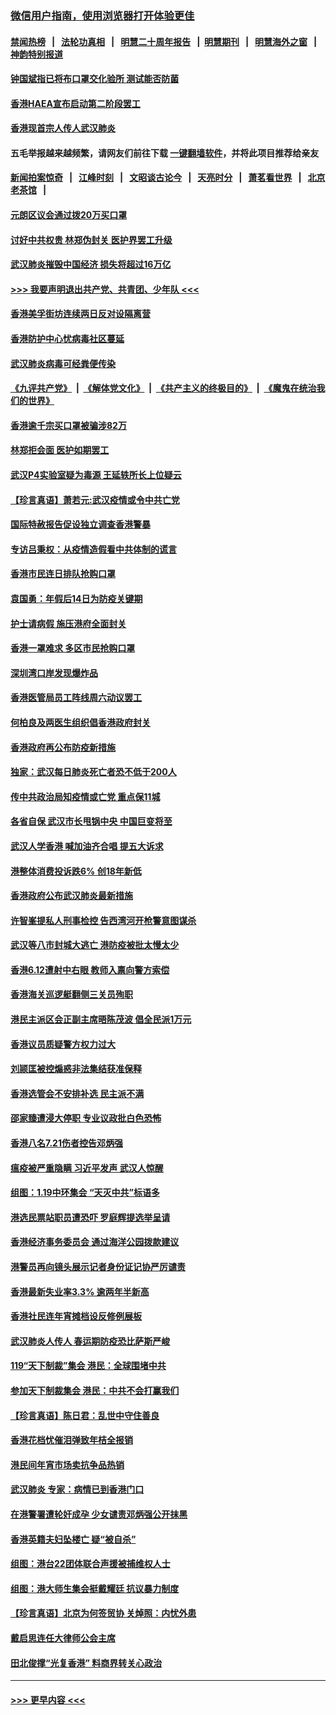 ### [微信用户指南，使用浏览器打开体验更佳](https://github.com/gfw-breaker/banned-news1/blob/master/indexes/wechat-guide.md?t=0)
#### [禁闻热榜](热点新闻.md?t=0)  &nbsp;&nbsp;|&nbsp;&nbsp; [法轮功真相](https://github.com/gfw-breaker/truth/blob/master/README.md?t=0) &nbsp;&nbsp;|&nbsp;&nbsp; [明慧二十周年报告](https://github.com/gfw-breaker/mh-reports/blob/master/README.md?t=0) &nbsp;&nbsp;|&nbsp;&nbsp;[明慧期刊](https://github.com/gfw-breaker/mh-qikan) &nbsp;&nbsp;|&nbsp;&nbsp; [明慧海外之窗](https://github.com/gfw-breaker/mh-news/blob/master/README.md?t=0) &nbsp;&nbsp;|&nbsp;&nbsp; [神韵特别报道](https://github.com/gfw-breaker/mh-news/blob/master/shenyun.md?t=0)
#### [钟国斌指已将布口罩交化验所 测试能否防菌](../pages/nsc415/n11842783.md?t=02050011) 
#### [香港HAEA宣布启动第二阶段罢工](../pages/nsc415/n11842723.md?t=02050011) 
#### [香港现首宗人传人武汉肺炎](../pages/nsc415/n11842766.md?t=02050011) 
#### 五毛举报越来越频繁，请网友们前往下载 [一键翻墙软件](https://github.com/gfw-breaker/ssr-accounts)，并将此项目推荐给亲友
#### [新闻拍案惊奇](https://github.com/gfw-breaker/banned-news1/blob/master/pages/link4.md) &nbsp;&nbsp;|&nbsp;&nbsp; [江峰时刻](https://github.com/gfw-breaker/banned-news1/blob/master/pages/link4.md) &nbsp;&nbsp;|&nbsp;&nbsp; [文昭谈古论今](https://github.com/gfw-breaker/banned-news1/blob/master/pages/link4.md) &nbsp;&nbsp;|&nbsp;&nbsp; [天亮时分](https://github.com/gfw-breaker/banned-news1/blob/master/pages/link4.md) &nbsp;&nbsp;|&nbsp;&nbsp; [萧茗看世界](https://github.com/gfw-breaker/banned-news1/blob/master/pages/link4.md) &nbsp;&nbsp;|&nbsp;&nbsp; [北京老茶馆](https://github.com/gfw-breaker/banned-news1/blob/master/pages/link4.md) &nbsp;&nbsp;|&nbsp;&nbsp; 
#### [元朗区议会通过拨20万买口罩](../pages/nsc415/n11842754.md?t=02050011) 
#### [讨好中共权贵 林郑伪封关 医护界罢工升级](../pages/nsc415/n11842359.md?t=02050011) 
#### [武汉肺炎摧毁中国经济 损失将超过16万亿](../pages/nsc415/n11839723.md?t=02050011) 
#### [>>> 我要声明退出共产党、共青团、少年队 <<<](https://github.com/begood0513/goodnews/blob/master/quit/letter.md) 
#### [香港美孚街坊连续两日反对设隔离营](../pages/nsc415/n11839962.md?t=02050011) 
#### [香港防护中心忧病毒社区蔓延](../pages/nsc415/n11839933.md?t=02050011) 
#### [武汉肺炎病毒可经粪便传染](../pages/nsc415/n11839939.md?t=02050011) 
#### [《九评共产党》](https://github.com/begood0513/9ping.md/blob/master/README.md) &nbsp;|&nbsp; [《解体党文化》](../../../../jtdwh.md/blob/master/README.md)  &nbsp;|&nbsp; [《共产主义的终极目的》](../../../../gczydzjmd.md/blob/master/README.md) &nbsp;|&nbsp; [《魔鬼在统治我们的世界》](../../../../mgztzwmdsj.md/blob/master/README.md) 
#### [香港逾千宗买口罩被骗涉82万](../pages/nsc415/n11839914.md?t=02050011) 
#### [林郑拒会面 医护如期罢工](../pages/nsc415/n11839892.md?t=02050011) 
#### [武汉P4实验室疑为毒源 王延轶所长上位疑云](../pages/nsc415/n11835543.md?t=02050011) 
#### [【珍言真语】萧若元:武汉疫情或令中共亡党](../pages/nsc415/n11829394.md?t=02050011) 
#### [国际特赦报告促设独立调查香港警暴](../pages/nsc415/n11833845.md?t=02050011) 
#### [专访吕秉权：从疫情造假看中共体制的谎言](../pages/nsc415/n11833813.md?t=02050011) 
#### [香港市民连日排队抢购口罩](../pages/nsc415/n11833794.md?t=02050011) 
#### [袁国勇：年假后14日为防疫关键期](../pages/nsc415/n11831088.md?t=02050011) 
#### [护士请病假 施压港府全面封关](../pages/nsc415/n11831030.md?t=02050011) 
#### [香港一罩难求 多区市民抢购口罩](../pages/nsc415/n11831002.md?t=02050011) 
#### [深圳湾口岸发现爆炸品](../pages/nsc415/n11828802.md?t=02050011) 
#### [香港医管局员工阵线周六动议罢工](../pages/nsc415/n11828762.md?t=02050011) 
#### [何柏良及两医生组织倡香港政府封关](../pages/nsc415/n11828749.md?t=02050011) 
#### [香港政府再公布防疫新措施](../pages/nsc415/n11828716.md?t=02050011) 
#### [独家：武汉每日肺炎死亡者恐不低于200人](../pages/nsc415/n11828240.md?t=02050011) 
#### [传中共政治局知疫情或亡党 重点保11城](../pages/nsc415/n11828145.md?t=02050011) 
#### [各省自保 武汉市长甩锅中央 中国巨变将至](../pages/nsc415/n11828021.md?t=02050011) 
#### [武汉人学香港 喊加油齐合唱 提五大诉求](../pages/nsc415/n11827046.md?t=02050011) 
#### [港整体消费投诉跌6% 创18年新低](../pages/nsc415/n11817280.md?t=02050011) 
#### [香港政府公布武汉肺炎最新措施](../pages/nsc415/n11817152.md?t=02050011) 
#### [许智峯提私人刑事检控 告西湾河开枪警意图谋杀](../pages/nsc415/n11817132.md?t=02050011) 
#### [武汉等八市封城大逃亡 港防疫被批太慢太少](../pages/nsc415/n11817058.md?t=02050011) 
#### [香港6.12遭射中右眼 教师入禀向警方索偿](../pages/nsc415/n11814678.md?t=02050011) 
#### [香港海关巡逻艇翻侧三关员殉职](../pages/nsc415/n11814604.md?t=02050011) 
#### [港民主派区会正副主席晤陈茂波 倡全民派1万元](../pages/nsc415/n11814582.md?t=02050011) 
#### [香港议员质疑警方权力过大](../pages/nsc415/n11814560.md?t=02050011) 
#### [刘颕匡被控煽惑非法集结获准保释](../pages/nsc415/n11811727.md?t=02050011) 
#### [香港选管会不安排补选 民主派不满](../pages/nsc415/n11811691.md?t=02050011) 
#### [邵家臻遭浸大停职 专业议政批白色恐怖](../pages/nsc415/n11811670.md?t=02050011) 
#### [香港八名7.21伤者控告邓炳强](../pages/nsc415/n11811623.md?t=02050011) 
#### [瘟疫被严重隐瞒 习近平发声 武汉人惊醒](../pages/nsc415/n11811186.md?t=02050011) 
#### [组图：1.19中环集会 “天灭中共”标语多](../pages/nsc415/n11809514.md?t=02050011) 
#### [港选民票站职员遭恐吓 罗庭辉提选举呈请](../pages/nsc415/n11808914.md?t=02050011) 
#### [香港经济事务委员会 通过海洋公园拨款建议](../pages/nsc415/n11808906.md?t=02050011) 
#### [港警员再向镜头展示记者身份证记协严厉谴责](../pages/nsc415/n11808888.md?t=02050011) 
#### [香港最新失业率3.3% 逾两年半新高](../pages/nsc415/n11808887.md?t=02050011) 
#### [香港社民连年宵摊档设反修例展板](../pages/nsc415/n11808857.md?t=02050011) 
#### [武汉肺炎人传人 春运期防疫恐比萨斯严峻](../pages/nsc415/n11808739.md?t=02050011) 
#### [119“天下制裁”集会 港民：全球围堵中共](../pages/nsc415/n11806318.md?t=02050011) 
#### [参加天下制裁集会 港民：中共不会打赢我们](../pages/nsc415/n11806596.md?t=02050011) 
#### [【珍言真语】陈日君：乱世中守住善良](../pages/nsc415/n11806247.md?t=02050011) 
#### [香港花档忧催泪弹致年桔全报销](../pages/nsc415/n11806130.md?t=02050011) 
#### [港民间年宵市场卖抗争品热销](../pages/nsc415/n11806073.md?t=02050011) 
#### [武汉肺炎 专家：病情已到香港门口](../pages/nsc415/n11806020.md?t=02050011) 
#### [在港警署遭轮奸成孕 少女谴责邓炳强公开抹黑](../pages/nsc415/n11805981.md?t=02050011) 
#### [香港英籍夫妇坠楼亡 疑“被自杀”](../pages/nsc415/n11805937.md?t=02050011) 
#### [组图：港台22团体联合声援被捕维权人士](../pages/nsc415/n11801834.md?t=02050011) 
#### [组图：港大师生集会挺戴耀廷 抗议暴力制度](../pages/nsc415/n11799298.md?t=02050011) 
#### [【珍言真语】北京为何签贸协 关焯照：内忧外患](../pages/nsc415/n11799790.md?t=02050011) 
#### [戴启思连任大律师公会主席](../pages/nsc415/n11799306.md?t=02050011) 
#### [田北俊撑“光复香港” 料商界转关心政治](../pages/nsc415/n11799287.md?t=02050011) 

----
#### [ >>> 更早内容 <<< ](../indexes/nsc415-earlier.md)
